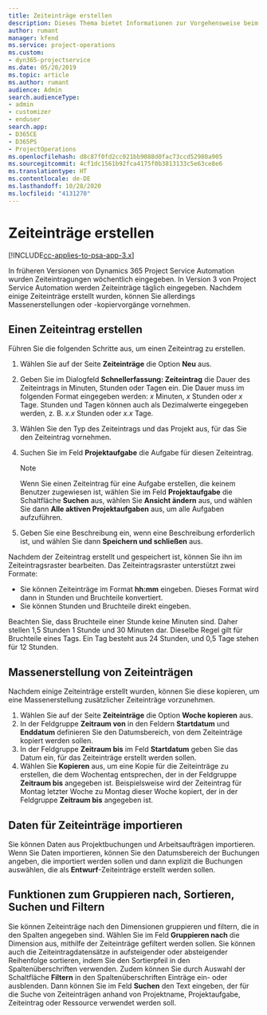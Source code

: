 ```yaml
---
title: Zeiteinträge erstellen
description: Dieses Thema bietet Informationen zur Vorgehensweise beim Erstellen von Zeiteinträgen.
author: rumant
manager: kfend
ms.service: project-operations
ms.custom:
- dyn365-projectservice
ms.date: 05/20/2019
ms.topic: article
ms.author: rumant
audience: Admin
search.audienceType:
- admin
- customizer
- enduser
search.app:
- D365CE
- D365PS
- ProjectOperations
ms.openlocfilehash: d8c87f0fd2cc021bb9088d0fac73ccd52980a905
ms.sourcegitcommit: 4cf1dc1561b92fca4175f0b3813133c5e63ce8e6
ms.translationtype: HT
ms.contentlocale: de-DE
ms.lasthandoff: 10/28/2020
ms.locfileid: "4131270"
---
```

# <a name="create-time-entries"></a>Zeiteinträge erstellen

[!INCLUDE[cc-applies-to-psa-app-3.x](../includes/cc-applies-to-psa-app-3x.md)]

In früheren Versionen von Dynamics 365 Project Service Automation wurden Zeiteintragungen wöchentlich eingegeben. In Version 3 von Project Service Automation werden Zeiteinträge täglich eingegeben. Nachdem einige Zeiteinträge erstellt wurden, können Sie allerdings Massenerstellungen oder -kopiervorgänge vornehmen.

## <a name="create-a-time-entry"></a>Einen Zeiteintrag erstellen

Führen Sie die folgenden Schritte aus, um einen Zeiteintrag zu erstellen.

1. Wählen Sie auf der Seite **Zeiteinträge** die Option **Neu** aus.
2. Geben Sie im Dialogfeld **Schnellerfassung: Zeiteintrag** die Dauer des Zeiteintrags in Minuten, Stunden oder Tagen ein. Die Dauer muss im folgenden Format eingegeben werden: *x* Minuten, *x* Stunden oder *x* Tage. Stunden und Tagen können auch als Dezimalwerte eingegeben werden, z. B. *x.x* Stunden oder *x.x* Tage.
3. Wählen Sie den Typ des Zeiteintrags und das Projekt aus, für das Sie den Zeiteintrag vornehmen.
4. Suchen Sie im Feld **Projektaufgabe** die Aufgabe für diesen Zeiteintrag.

    > [!NOTE]
    > Wenn Sie einen Zeiteintrag für eine Aufgabe erstellen, die keinem Benutzer zugewiesen ist, wählen Sie im Feld **Projektaufgabe** die Schaltfläche **Suchen** aus, wählen Sie **Ansicht ändern** aus, und wählen Sie dann **Alle aktiven Projektaufgaben** aus, um alle Aufgaben aufzuführen.

5. Geben Sie eine Beschreibung ein, wenn eine Beschreibung erforderlich ist, und wählen Sie dann **Speichern und schließen** aus.

Nachdem der Zeiteintrag erstellt und gespeichert ist, können Sie ihn im Zeiteintragsraster bearbeiten. Das Zeiteintragsraster unterstützt zwei Formate:

- Sie können Zeiteinträge im Format **hh:mm** eingeben. Dieses Format wird dann in Stunden und Bruchteile konvertiert.
- Sie können Stunden und Bruchteile direkt eingeben.

Beachten Sie, dass Bruchteile einer Stunde keine Minuten sind. Daher stellen 1,5 Stunden 1 Stunde und 30 Minuten dar. Dieselbe Regel gilt für Bruchteile eines Tags. Ein Tag besteht aus 24 Stunden, und 0,5 Tage stehen für 12 Stunden.

## <a name="bulk-create-time-entries"></a>Massenerstellung von Zeiteinträgen

Nachdem einige Zeiteinträge erstellt wurden, können Sie diese kopieren, um eine Massenerstellung zusätzlicher Zeiteinträge vorzunehmen.

1. Wählen Sie auf der Seite **Zeiteinträge** die Option **Woche kopieren** aus.
2. In der Feldgruppe **Zeitraum von** in den Feldern **Startdatum** und **Enddatum** definieren Sie den Datumsbereich, von dem Zeiteinträge kopiert werden sollen.
3. In der Feldgruppe **Zeitraum bis** im Feld **Startdatum** geben Sie das Datum ein, für das Zeiteinträge erstellt werden sollen.
4. Wählen Sie **Kopieren** aus, um eine Kopie für die Zeiteinträge zu erstellen, die dem Wochentag entsprechen, der in der Feldgruppe **Zeitraum bis** angegeben ist. Beispielsweise wird der Zeiteintrag für Montag letzter Woche zu Montag dieser Woche kopiert, der in der Feldgruppe **Zeitraum bis** angegeben ist.

## <a name="import-data-for-time-entries"></a>Daten für Zeiteinträge importieren

Sie können Daten aus Projektbuchungen und Arbeitsaufträgen importieren. Wenn Sie Daten importieren, können Sie den Datumsbereich der Buchungen angeben, die importiert werden sollen und dann explizit die Buchungen auswählen, die als **Entwurf**-Zeiteinträge erstellt werden sollen.

## <a name="group-by-sort-search-and-filter-capabilities"></a>Funktionen zum Gruppieren nach, Sortieren, Suchen und Filtern

Sie können Zeiteinträge nach den Dimensionen gruppieren und filtern, die in den Spalten angegeben sind. Wählen Sie im Feld **Gruppieren nach** die Dimension aus, mithilfe der Zeiteinträge gefiltert werden sollen. Sie können auch die Zeiteintragdatensätze in aufsteigender oder absteigender Reihenfolge sortieren, indem Sie den Sortierpfeil in den Spaltenüberschriften verwenden. Zudem können Sie durch Auswahl der Schaltfläche **Filtern** in den Spaltenüberschriften Einträge ein- oder ausblenden. Dann können Sie im Feld **Suchen** den Text eingeben, der für die Suche von Zeiteinträgen anhand von Projektname, Projektaufgabe, Zeiteintrag oder Ressource verwendet werden soll.
